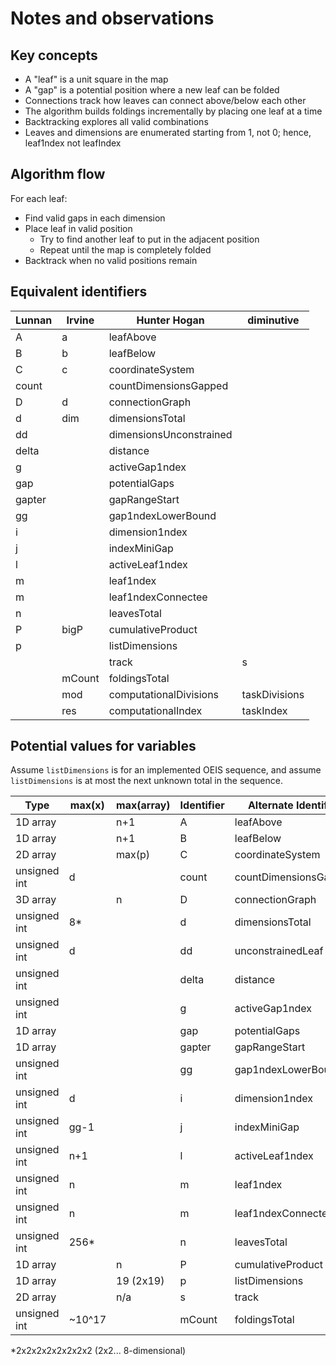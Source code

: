 # Notes and observations

## Key concepts

- A "leaf" is a unit square in the map
- A "gap" is a potential position where a new leaf can be folded
- Connections track how leaves can connect above/below each other
- The algorithm builds foldings incrementally by placing one leaf at a time
- Backtracking explores all valid combinations
- Leaves and dimensions are enumerated starting from 1, not 0; hence, leaf1ndex not leafIndex

## Algorithm flow

For each leaf:

- Find valid gaps in each dimension
- Place leaf in valid position
  - Try to find another leaf to put in the adjacent position
  - Repeat until the map is completely folded
- Backtrack when no valid positions remain

## Equivalent identifiers

| Lunnan | Irvine | Hunter Hogan            | diminutive    |
| ------ | ------ | ----------------------- | ------------- |
| A      | a      | leafAbove               |               |
| B      | b      | leafBelow               |               |
| C      | c      | coordinateSystem        |               |
| count  |        | countDimensionsGapped   |               |
| D      | d      | connectionGraph         |               |
| d      | dim    | dimensionsTotal         |               |
| dd     |        | dimensionsUnconstrained |               |
| delta  |        | distance                |               |
| g      |        | activeGap1ndex          |               |
| gap    |        | potentialGaps           |               |
| gapter |        | gapRangeStart           |               |
| gg     |        | gap1ndexLowerBound      |               |
| i      |        | dimension1ndex          |               |
| j      |        | indexMiniGap            |               |
| l      |        | activeLeaf1ndex         |               |
| m      |        | leaf1ndex               |               |
| m      |        | leaf1ndexConnectee      |               |
| n      |        | leavesTotal             |               |
| P      | bigP   | cumulativeProduct       |               |
| p      |        | listDimensions          |               |
|        |        | track                   | s             |
|        | mCount | foldingsTotal           |               |
|        | mod    | computationalDivisions  | taskDivisions |
|        | res    | computationalIndex      | taskIndex     |

## Potential values for variables

Assume `listDimensions` is for an implemented OEIS sequence, and
assume `listDimensions` is at most the next unknown total in the sequence.

| Type         | max(x) | max(array) | Identifier | Alternate Identifier  |
| ------------ | ------ | ---------- | ---------- | --------------------- |
| 1D array     |        | n+1        | A          | leafAbove             |
| 1D array     |        | n+1        | B          | leafBelow             |
| 2D array     |        | max(p)     | C          | coordinateSystem      |
| unsigned int | d      |            | count      | countDimensionsGapped |
| 3D array     |        | n          | D          | connectionGraph       |
| unsigned int | 8*     |            | d          | dimensionsTotal       |
| unsigned int | d      |            | dd         | unconstrainedLeaf     |
| unsigned int |        |            | delta      | distance              |
| unsigned int |        |            | g          | activeGap1ndex        |
| 1D array     |        |            | gap        | potentialGaps         |
| 1D array     |        |            | gapter     | gapRangeStart         |
| unsigned int |        |            | gg         | gap1ndexLowerBound    |
| unsigned int | d      |            | i          | dimension1ndex        |
| unsigned int | gg-1   |            | j          | indexMiniGap          |
| unsigned int | n+1    |            | l          | activeLeaf1ndex       |
| unsigned int | n      |            | m          | leaf1ndex             |
| unsigned int | n      |            | m          | leaf1ndexConnectee    |
| unsigned int | 256*   |            | n          | leavesTotal           |
| 1D array     |        | n          | P          | cumulativeProduct     |
| 1D array     |        | 19 (2x19)  | p          | listDimensions        |
| 2D array     |        | n/a        | s          | track                 |
| unsigned int | ~10^17 |            | mCount     | foldingsTotal         |

*2x2x2x2x2x2x2x2 (2x2... 8-dimensional)
